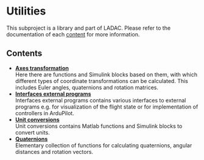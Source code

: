 # Utilities

This subproject is a library and part of LADAC.
Please refer to the documentation of each [content](#Contents) for more information.


## Contents

- [**Axes transformation**](axes_transformations)  
Here there are functions and Simulink blocks based on them, with which different
types of coordinate transformations can be calculated.
This includes Euler angles, quaternions and rotation matrices.
- [**Interfaces external programs**](interfaces_external_programs)  
Interfaces external programs contains various interfaces to external programs
e.g. for visualization of the flight state or for implementation of controllers in ArduPilot.
- [**Unit conversions**](unit_conversions)  
Unit conversions contains Matlab functions and Simulink blocks to convert units.
- [**Quaternions**](quaternions)  
Elementary collection of functions for calculating quaternions, angular distances and rotation vectors.
